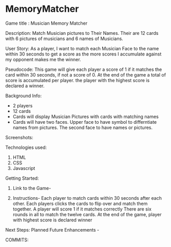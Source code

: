 # MemoryMatcher
 Game title : Musician Memory Matcher


Description: Match Musician pictures to Their Names.
Their are 12 cards with  6 pictures of musicians and 6 names of Musicians.

User Story: 
As a player, I want to match each Musician Face to the name within 30 seconds to get a score as the more scores I accumulate against my opponent makes me the winner.

Pseudocode:
 This game will give each player a score of 1 if it matches the card within 30 seconds, if not  a score of 0.
 At the end of the game a total of score is accumulated per player. the player with the highest score is declared a winner.

Background Info:
- 2 players
- 12 cards
- Cards will display Musician Pictures with cards with matching names
- Cards will have two faces. Upper face to have symbol to differntiate names from pictures. The second face to have names or pictures.


Screenshots:




Technologies used:
1. HTML
2. CSS
3. Javascript

Getting Started:
1. Link to the Game-

2. Instructions-
Each player to match cards within 30 seconds after each other.
Each players clicks the cards to flip over and match them together.
A player will score 1 if it matches correctly
There are six rounds in all to match the twelve cards.
At the end of the game, player with highest score is declared winner

Next Steps: Planned Future Enhancements -


COMMITS:


